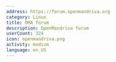 ```yaml
---
address: https://forum.openmandriva.org
category: Linux
title: OMA forum
description: OpenMandriva forum
userCount: 324
icon: openmandriva.png
activity: medium
language: en_US
---
```

